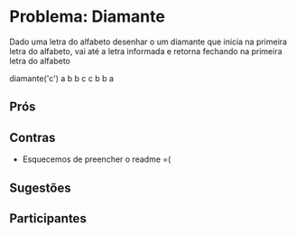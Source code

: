 # Problema: Diamante

Dado uma letra do alfabeto desenhar o um diamante que inicia na 
primeira letra do alfabeto, vai até a letra informada e retorna 
fechando na primeira letra do alfabeto

diamante('c')
   a
  b b
 c   c
  b b
   a

## Prós


## Contras
* Esquecemos de preencher o readme =(


## Sugestões


## Participantes
